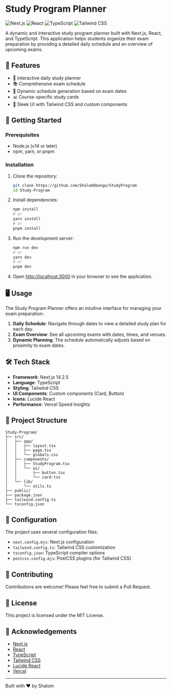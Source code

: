 # Study Program Planner

![Next.js](https://img.shields.io/badge/Next.js-14.2.5-black?style=for-the-badge&logo=next.js)
![React](https://img.shields.io/badge/React-18-blue?style=for-the-badge&logo=react)
![TypeScript](https://img.shields.io/badge/TypeScript-5-blue?style=for-the-badge&logo=typescript)
![Tailwind CSS](https://img.shields.io/badge/Tailwind_CSS-3.4.1-38B2AC?style=for-the-badge&logo=tailwind-css)

A dynamic and interactive study program planner built with Next.js, React, and TypeScript. This application helps students organize their exam preparation by providing a detailed daily schedule and an overview of upcoming exams.

## 🌟 Features

- 📅 Interactive daily study planner
- 📚 Comprehensive exam schedule
- 🔄 Dynamic schedule generation based on exam dates
- 📊 Course-specific study cards
- 🎨 Sleek UI with Tailwind CSS and custom components

## 🚀 Getting Started

### Prerequisites

- Node.js (v14 or later)
- npm, yarn, or pnpm

### Installation

1. Clone the repository:
   ```bash
   git clone https://github.com/ShalomObongo/StudyProgram
   cd Study-Program
   ```

2. Install dependencies:
   ```bash
   npm install
   # or
   yarn install
   # or
   pnpm install
   ```

3. Run the development server:
   ```bash
   npm run dev
   # or
   yarn dev
   # or
   pnpm dev
   ```

4. Open [http://localhost:3000](http://localhost:3000) in your browser to see the application.

## 🖥️ Usage

The Study Program Planner offers an intuitive interface for managing your exam preparation:

1. **Daily Schedule**: Navigate through dates to view a detailed study plan for each day.
2. **Exam Overview**: See all upcoming exams with dates, times, and venues.
3. **Dynamic Planning**: The schedule automatically adjusts based on proximity to exam dates.

## 🛠️ Tech Stack

- **Framework**: Next.js 14.2.5
- **Language**: TypeScript
- **Styling**: Tailwind CSS
- **UI Components**: Custom components (Card, Button)
- **Icons**: Lucide React
- **Performance**: Vercel Speed Insights

## 📁 Project Structure

```
Study-Program/
├── src/
│   ├── app/
│   │   ├── layout.tsx
│   │   ├── page.tsx
│   │   └── globals.css
│   ├── components/
│   │   ├── StudyProgram.tsx
│   │   └── ui/
│   │       ├── button.tsx
│   │       └── card.tsx
│   └── lib/
│       └── utils.ts
├── public/
├── package.json
├── tailwind.config.ts
└── tsconfig.json
```

## 🔧 Configuration

The project uses several configuration files:

- `next.config.mjs`: Next.js configuration
- `tailwind.config.ts`: Tailwind CSS customization
- `tsconfig.json`: TypeScript compiler options
- `postcss.config.mjs`: PostCSS plugins (for Tailwind CSS)

## 🤝 Contributing

Contributions are welcome! Please feel free to submit a Pull Request.

## 📄 License

This project is licensed under the MIT License.

## 🙏 Acknowledgements

- [Next.js](https://nextjs.org/)
- [React](https://reactjs.org/)
- [TypeScript](https://www.typescriptlang.org/)
- [Tailwind CSS](https://tailwindcss.com/)
- [Lucide React](https://lucide.dev/)
- [Vercel](https://vercel.com/)

---

Built with ❤️ by Shalom